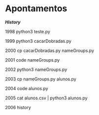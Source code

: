 # Apontamentos

***History***
 
1998  python3 teste.py 
 
1999  python3 cacarDobradas.py 
 
2000  cp cacarDobradas.py nameGroups.py
 
2001  code nameGroups.py 
 
2002  python3 nameGroups.py 
 
2003  cp nameGroups.py alunos.py
 
2004  code alunos.py 
 
2005  cat alunos.csv | python3 alunos.py 
 
2006  history